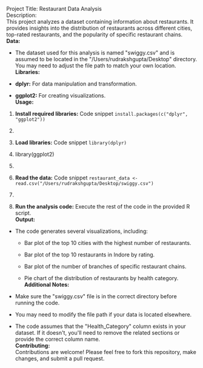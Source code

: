   
Project Title: Restaurant Data Analysis  
Description:  
This project analyzes a dataset containing information about
restaurants. It provides insights into the distribution of restaurants
across different cities, top-rated restaurants, and the popularity of
specific restaurant chains.  
**Data:**

- The dataset used for this analysis is named \"swiggy.csv\" and is
  assumed to be located in the \"/Users/rudrakshgupta/Desktop\"
  directory. You may need to adjust the file path to match your own
  location.  
  **Libraries:**

<!-- -->

- **dplyr:** For data manipulation and transformation.

- **ggplot2:** For creating visualizations.  
  **Usage:**

1.  **Install required libraries:** Code
    snippet `install.packages(c("dplyr", "ggplot2"))`

2.      

3.  **Load libraries:** Code snippet `library(dplyr)`

4.  library(ggplot2)

5.      

6.  **Read the data:** Code
    snippet `restaurant_data <- read.csv("/Users/rudrakshgupta/Desktop/swiggy.csv")`

7.      

8.  **Run the analysis code:** Execute the rest of the code in the
    provided R script.  
    **Output:**

- The code generates several visualizations, including:

  - Bar plot of the top 10 cities with the highest number of
    restaurants.

  - Bar plot of the top 10 restaurants in Indore by rating.

  - Bar plot of the number of branches of specific restaurant chains.

  - Pie chart of the distribution of restaurants by health category.  
    **Additional Notes:**

<!-- -->

- Make sure the \"swiggy.csv\" file is in the correct directory before
  running the code.

- You may need to modify the file path if your data is located
  elsewhere.

- The code assumes that the \"Health_Category\" column exists in your
  dataset. If it doesn\'t, you\'ll need to remove the related sections
  or provide the correct column name.  
  **Contributing:**  
  Contributions are welcome! Please feel free to fork this repository,
  make changes, and submit a pull request.
